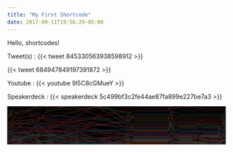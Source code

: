```yaml
---
title: "My First Shortcode"
date: 2017-09-11T19:56:29-05:00
---
```


Hello, shortcodes!
<!--more-->

Tweet(s) :
{{< tweet 845330563938598912 >}}

{{< tweet 684947849197391872 >}}

Youtube :
{{< youtube 9l5C8cGMueY >}}


Speakerdeck :
{{< speakerdeck 5c499bf3c2fe44ae87fa899e227be7a3 >}}

![image embed](docs/images/chartBanner02.png)
